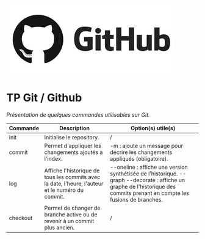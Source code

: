 ![Github Logo](github.png)

# TP Git / Github
*Présentation de quelques commandes utilisables sur Git.*

Commande | Description | Option(s) utile(s)
-------- | -------- | --------
init | Initialise le repository. | /
commit | Permet d'appliquer les changements ajoutés à l'index. | -m : ajoute un message pour décrire les changements appliqués (obligatoire).
log | Affiche l'historique de tous les commits avec la date, l'heure, l'auteur et le numéro du commit. | --oneline : affiche une version synthétisée de l'historique. --graph --decorate : affiche un graphe de l'historique des commits prenant en compte les fusions de branches.
checkout | Permet de changer de branche active ou de revenir à un commit plus ancien. | /

